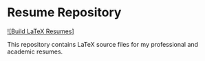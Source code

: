 # Resume Repository

[![Build LaTeX Resumes]](https://github.com/alphaNewrex/resume/actions/workflows/build-latex.yaml)

This repository contains LaTeX source files for my professional and academic resumes.
